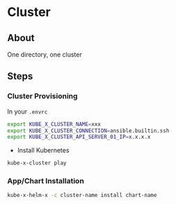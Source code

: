 # Cluster

## About

One directory, one cluster

## Steps

### Cluster Provisioning

In your `.envrc`
```bash
export KUBE_X_CLUSTER_NAME=xxx
export KUBE_X_CLUSTER_CONNECTION=ansible.builtin.ssh
export KUBE_X_CLUSTER_API_SERVER_01_IP=x.x.x.x
```

* Install Kubernetes
```bash
kube-x-cluster play
```

### App/Chart Installation

```bash
kube-x-helm-x -c cluster-name install chart-name
```


